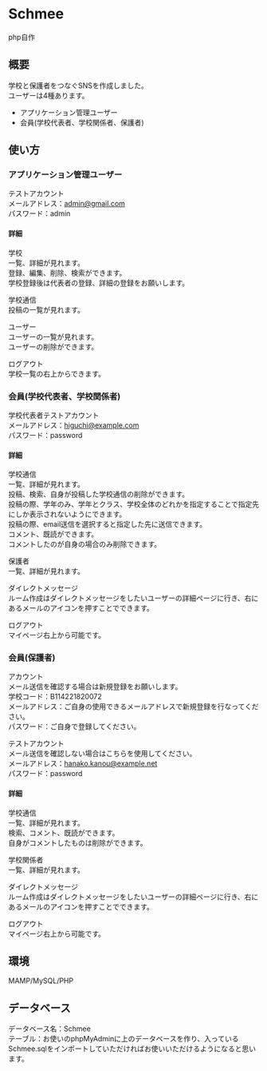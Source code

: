 # Schmee
php自作

## 概要
学校と保護者をつなぐSNSを作成しました。  
ユーザーは4種あります。
- アプリケーション管理ユーザー
- 会員(学校代表者、学校関係者、保護者)

## 使い方
### アプリケーション管理ユーザー
テストアカウント  
メールアドレス：admin@gmail.com  
パスワード：admin
#### 詳細
学校  
一覧、詳細が見れます。  
登録、編集、削除、検索ができます。  
学校登録後は代表者の登録、詳細の登録をお願いします。  

学校通信  
投稿の一覧が見れます。  

ユーザー  
ユーザーの一覧が見れます。  
ユーザーの削除ができます。  

ログアウト  
学校一覧の右上からできます。  

### 会員(学校代表者、学校関係者)
学校代表者テストアカウント  
メールアドレス：higuchi@example.com  
パスワード：password  
#### 詳細
学校通信  
一覧、詳細が見れます。  
投稿、検索、自身が投稿した学校通信の削除ができます。  
投稿の際、学年のみ、学年とクラス、学校全体のどれかを指定することで指定先にしか表示されないようにできます。  
投稿の際、email送信を選択すると指定した先に送信できます。  
コメント、既読ができます。  
コメントしたのが自身の場合のみ削除できます。  

保護者  
一覧、詳細が見れます。  

ダイレクトメッセージ  
ルーム作成はダイレクトメッセージをしたいユーザーの詳細ページに行き、右にあるメールのアイコンを押すことでできます。  

ログアウト  
マイページ右上から可能です。  

### 会員(保護者)
アカウント  
メール送信を確認する場合は新規登録をお願いします。  
学校コード：B114221820072  
メールアドレス：ご自身の使用できるメールアドレスで新規登録を行なってください。  
パスワード：ご自身で登録してください。  

テストアカウント  
メール送信を確認しない場合はこちらを使用してください。  
メールアドレス：hanako.kanou@example.net  
パスワード：password  
#### 詳細
学校通信  
一覧、詳細が見れます。  
検索、コメント、既読ができます。  
自身がコメントしたものは削除ができます。  

学校関係者  
一覧、詳細が見れます。  

ダイレクトメッセージ    
ルーム作成はダイレクトメッセージをしたいユーザーの詳細ページに行き、右にあるメールのアイコンを押すことでできます。  

ログアウト  
マイページ右上から可能です。  

## 環境
MAMP/MySQL/PHP

## データベース
データベース名：Schmee  
テーブル：お使いのphpMyAdminに上のデータベースを作り、入っているSchmee.sqlをインポートしていただければお使いいただけるようになると思います。